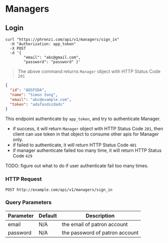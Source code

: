 # Managers

## Login

```shell
curl "https://phrenzi.com/api/v1/managers/sign_in"
  -H "Authorization: app_token"
  -X POST
  -d '{
        "email": "abc@gmail.com",
        "password": "password" }'
```

> The above command returns `Manager` object with HTTP Status Code `201`

```json
{
  "id": "ADSFSDA",
  "name": "Simon Iong",
  "email": "abc@example.com",
  "token": "adafasdszdads"
}
```

This endpoint authenticate by `app_token`, and try to authenticate Manager.

* if success, it will return `Manager` object with HTTP Status Code `201`, then client can use token in that object to consume other apis for Manager only.
* if failed to authenticate, it will return HTTP Status Code `401`
* if manager authenticate failed too many time, it will return HTTP Status Code `429`

TODO: figure out what to do if user authenticate fail too many times.

### HTTP Request

`POST http://example.com/api/v1/managers/sign_in`

### Query Parameters

Parameter | Default | Description
--------- | ------- | -----------
email | N/A | the email of patron account
password | N/A | the password of patron account
